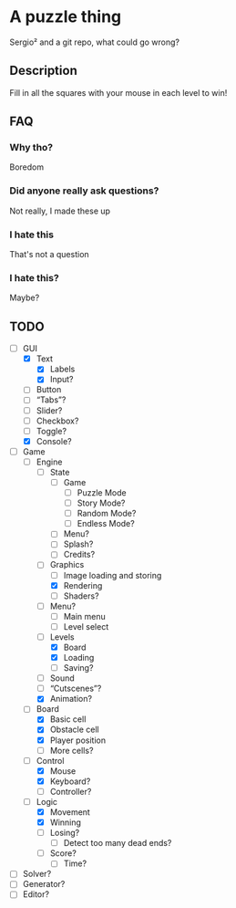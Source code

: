 # A puzzle thing
Sergio² and a git repo, what could go wrong?

## Description
Fill in all the squares with your mouse in each level to win!

## FAQ
### Why tho?
Boredom
### Did anyone really ask questions?
Not really, I made these up
### I hate this
That's not a question
### I hate this?
Maybe? 

## TODO
* [ ] GUI
  * [x] Text
    * [x] Labels
    * [x] Input?
  * [ ] Button
  * [ ] “Tabs”?
  * [ ] Slider?
  * [ ] Checkbox?
  * [ ] Toggle?
  * [x] Console?
* [ ] Game
  * [ ] Engine
    * [ ] State
      * [ ] Game
        * [ ] Puzzle Mode
        * [ ] Story Mode?
        * [ ] Random Mode?
        * [ ] Endless Mode?
      * [ ] Menu?
      * [ ] Splash?
      * [ ] Credits?
    * [ ] Graphics
      * [ ] Image loading and storing
      * [x] Rendering
      * [ ] Shaders?
    * [ ] Menu?
      * [ ] Main menu
      * [ ] Level select
    * [ ] Levels
      * [x] Board
      * [x] Loading
      * [ ] Saving?
    * [ ] Sound
    * [ ] “Cutscenes”?
    * [x] Animation?
  * [ ] Board
    * [x] Basic cell
    * [x] Obstacle cell
    * [x] Player position
    * [ ] More cells?
  * [ ] Control
    * [x] Mouse
    * [x] Keyboard?
    * [ ] Controller?
  * [ ] Logic
    * [x] Movement
    * [x] Winning
    * [ ] Losing?
      * [ ] Detect too many dead ends?
    * [ ] Score?
       * [ ] Time?
* [ ] Solver?
* [ ] Generator?
* [ ] Editor?
